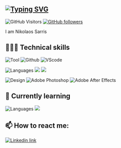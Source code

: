 [![Typing SVG](https://readme-typing-svg.demolab.com?font=Hubot+Sans&pause=30&color=000000&vCenter=true&width=435&height=27&lines=Hey!;Welcome;V%C3%A4lkommen;%CE%9A%CE%B1%CE%BB%CF%8E%CF%82+%CE%AE%CF%81%CE%B8%CE%B1%CF%84%CE%B5;Bienvenido;Dobrodo%C5%A1li;Vitejte;Welkom;Tere+tulemast;Tervetuloa;Bienvenue;%C3%9Cdv%C3%B6z%C3%B6lj%C3%BCk;Velkominn;%D0%B4%D0%BE%D0%B1%D1%80%D0%B5%D0%B4%D0%BE%D1%98%D0%B4%D0%B5%D0%BD;F%C3%A1ilte;Benvenuta;Velkommen;Witamy;Bem-vinda;Bine+ati+venit;%D0%B4%D0%BE%D0%B1%D1%80%D0%BE+%D0%BF%D0%BE%D0%B6%D0%B0%D0%BB%D0%BE%D0%B2%D0%B0%D1%82%D1%8C;Croeso;%D7%91%D7%90%D6%B7%D7%92%D7%A8%D7%99%D7%A1%D7%9F!;%D9%85%D8%B1%D8%AD%D8%A8%D8%A7%D9%8B!;%D5%B8%D5%B2%D5%BB%D5%B8%D6%82%D5%B5%D5%B6;%E1%80%80%E1%80%BC%E1%80%AD%E1%80%AF%E1%80%86%E1%80%AD%E1%80%AF;%E6%AC%A2%E8%BF%8E;%E1%83%9B%E1%83%98%E1%83%A1%E1%83%90%E1%83%A1%E1%83%90%E1%83%9A%E1%83%9B%E1%83%94%E1%83%91%E1%83%94%E1%83%9A%E1%83%98;hosgeldiniz)](https://git.io/typing-svg)
----------




![GitHub Visitors](https://komarev.com/ghpvc/?username=tsemitris&style=for-the-badge&logo=github&logoColor=white&label=Visitors)
[![GitHub followers](https://img.shields.io/github/followers/tsemitris.svg?style=for-the-badge&logo=github&logoColor=white&label=Followers)](https://github.com/tsemitris?tab=followers)

I am Nikolaos Sarris


## 👨🏻‍💻 Technical skills 

<!-- Tools -->
![Tool](https://img.shields.io/badge/tools-grey.svg?style=for-the-badge&logoColor=white)
![Github](https://img.shields.io/badge/GitHub-100000?style=for-the-badge&logo=github&logoColor=white)
![VScode](https://img.shields.io/badge/VSCode-0078D4?style=for-the-badge&logo=visual%20studio%20code&logoColor=white&color=black)



<!-- Languages -->
![Languages](https://img.shields.io/badge/Languages-grey.svg?style=for-the-badge&logoColor=white)
![](https://img.shields.io/badge/HTML5-E34F26?style=for-the-badge&logo=html5&logoColor=white&color=DB5F45)
![](https://img.shields.io/badge/CSS3-1572B6?style=for-the-badge&logo=css3&logoColor=white&color=DB5F45)

<!-- Design -->
![Design](https://img.shields.io/badge/Design-grey.svg?style=for-the-badge&logoColor=white)
![Adobe Photoshop](https://img.shields.io/badge/Adobe%20Photoshop-31A8FF?style=for-the-badge&logo=Adobe%20Photoshop&logoColor=white&color=black)
![Adobe After Effects](https://img.shields.io/badge/Adobe%20after%20affects-CF96FD?style=for-the-badge&logo=Adobe%20after%20effects&logoColor=white&color=black)


## 🌱 Currently learning
<!-- Languages -->
![Languages](https://img.shields.io/badge/Languages-grey.svg?style=for-the-badge&logoColor=white)
![](https://img.shields.io/badge/React-20232A?style=for-the-badge&logo=react&logoColor=white&color=DB5F45)

<!--## 📊 Stats -->
<!-- Most used language -->
<!--
[![Top Langs](https://github-readme-stats.vercel.app/api/top-langs/?username=tsemitris&layout=compact)](https://github.com/tsemitris)
![](https://github-readme-stats.vercel.app/api/top-langs/?username=tsemitris)
![](https://github-readme-streak-stats.herokuapp.com/?user=tsemitris)
-->


<!--
-->
## 📫 How to react me:
[![Linkedin link](https://img.shields.io/badge/LinkedIn-0077B5?style=for-the-badge&logo=linkedin&logoColor=white)](https://www.linkedin.com/in/nikolaos-sarris-a85a63179/)
